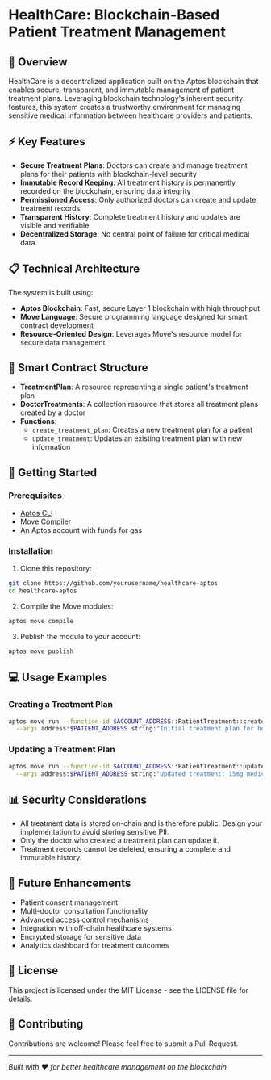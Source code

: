 # HealthCare: Blockchain-Based Patient Treatment Management

## 🏥 Overview

HealthCare is a decentralized application built on the Aptos blockchain that enables secure, transparent, and immutable management of patient treatment plans. Leveraging blockchain technology's inherent security features, this system creates a trustworthy environment for managing sensitive medical information between healthcare providers and patients.

## ⚡ Key Features

- **Secure Treatment Plans**: Doctors can create and manage treatment plans for their patients with blockchain-level security
- **Immutable Record Keeping**: All treatment history is permanently recorded on the blockchain, ensuring data integrity
- **Permissioned Access**: Only authorized doctors can create and update treatment records
- **Transparent History**: Complete treatment history and updates are visible and verifiable
- **Decentralized Storage**: No central point of failure for critical medical data

## 📋 Technical Architecture

The system is built using:
- **Aptos Blockchain**: Fast, secure Layer 1 blockchain with high throughput
- **Move Language**: Secure programming language designed for smart contract development
- **Resource-Oriented Design**: Leverages Move's resource model for secure data management

## 📝 Smart Contract Structure

- **TreatmentPlan**: A resource representing a single patient's treatment plan
- **DoctorTreatments**: A collection resource that stores all treatment plans created by a doctor
- **Functions**:
  - `create_treatment_plan`: Creates a new treatment plan for a patient
  - `update_treatment`: Updates an existing treatment plan with new information

## 🚀 Getting Started

### Prerequisites

- [Aptos CLI](https://aptos.dev/tools/aptos-cli/)
- [Move Compiler](https://aptos.dev/tools/aptos-cli/use-cli/cli-move/)
- An Aptos account with funds for gas

### Installation

1. Clone this repository:
```bash
git clone https://github.com/yourusername/healthcare-aptos
cd healthcare-aptos
```

2. Compile the Move modules:
```bash
aptos move compile
```

3. Publish the module to your account:
```bash
aptos move publish
```

## 💻 Usage Examples

### Creating a Treatment Plan

```bash
aptos move run --function-id $ACCOUNT_ADDRESS::PatientTreatment::create_treatment_plan \
  --args address:$PATIENT_ADDRESS string:"Initial treatment plan for heart condition. 10mg medication twice daily."
```

### Updating a Treatment Plan

```bash
aptos move run --function-id $ACCOUNT_ADDRESS::PatientTreatment::update_treatment \
  --args address:$PATIENT_ADDRESS string:"Updated treatment: 15mg medication once daily and physical therapy."
```

## 📊 Security Considerations

- All treatment data is stored on-chain and is therefore public. Design your implementation to avoid storing sensitive PII.
- Only the doctor who created a treatment plan can update it.
- Treatment records cannot be deleted, ensuring a complete and immutable history.

## 🔗 Future Enhancements

- Patient consent management
- Multi-doctor consultation functionality
- Advanced access control mechanisms
- Integration with off-chain healthcare systems
- Encrypted storage for sensitive data
- Analytics dashboard for treatment outcomes

## 📄 License

This project is licensed under the MIT License - see the LICENSE file for details.

## 🤝 Contributing

Contributions are welcome! Please feel free to submit a Pull Request.

---

*Built with ❤️ for better healthcare management on the blockchain* 